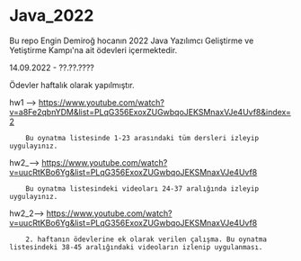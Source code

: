 # Java_2022
Bu repo Engin Demiroğ hocanın 2022 Java Yazılımcı Geliştirme ve Yetiştirme Kampı'na ait ödevleri içermektedir.

14.09.2022 - ??.??.???? 

Ödevler haftalık olarak yapılmıştır.

hw1 --> https://www.youtube.com/watch?v=a8Fe2qbnYDM&list=PLqG356ExoxZUGwbqoJEKSMnaxVJe4Uvf8&index=2

        Bu oynatma listesinde 1-23 arasındaki tüm dersleri izleyip uygulayınız.
       
hw2_--> https://www.youtube.com/watch?v=uucRtKBo6Yg&list=PLqG356ExoxZUGwbqoJEKSMnaxVJe4Uvf8

        Bu oynatma listesindeki videoları 24-37 aralığında izleyip uygulayınız.
        
hw2_2--> https://www.youtube.com/watch?v=uucRtKBo6Yg&list=PLqG356ExoxZUGwbqoJEKSMnaxVJe4Uvf8

        2. haftanın ödevlerine ek olarak verilen çalışma. Bu oynatma listesindeki 38-45 aralığındaki videoların izlenip uygulanması.


